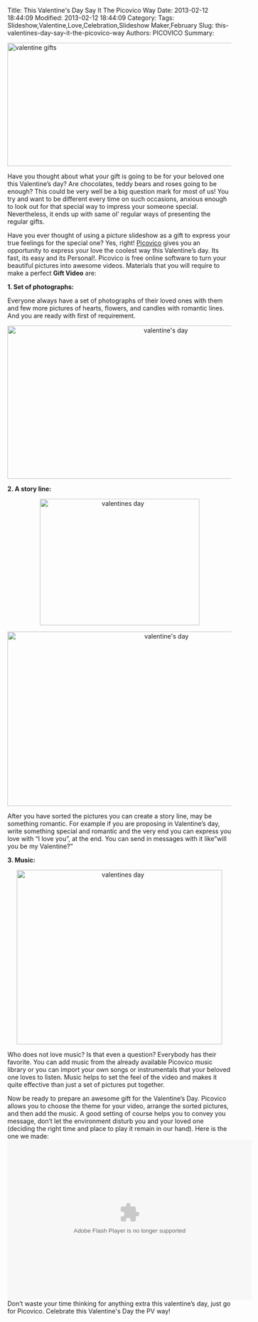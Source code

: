 Title: This Valentine's Day Say It The Picovico Way 
Date: 2013-02-12 18:44:09
Modified: 2013-02-12 18:44:09
Category: 
Tags: Slideshow,Valentine,Love,Celebration,Slideshow Maker,February
Slug: this-valentines-day-say-it-the-picovico-way
Authors: PICOVICO
Summary: 

<a href="themes/wp-content/uploads/2013/02/Picovico_valentine0.png"><img class="aligncenter size-full wp-image-279" title="Picovico_valentine0" src="themes/wp-content/uploads/2013/02/Picovico_valentine0.png" alt="valentine gifts " width="826" height="278" /></a>

Have you thought about what your gift is going to be for your beloved one this Valentine’s day?
Are chocolates, teddy bears and roses going to be enough? This could be very well be a big question mark for most of us! You try and want to be different every time on such occasions, anxious enough to look out for that special way to impress your someone special. Nevertheless, it ends up with same ol' regular ways of presenting the regular gifts.

Have you ever thought of using a picture slideshow as a gift to express your true feelings for the special one? Yes, right! <a title="Picovico" href="http://www.picovico.com">Picovico</a> gives you an opportunity to express your love the coolest way this Valentine’s day. Its fast, its easy and its Personal!. Picovico is free online software to turn your beautiful pictures into awesome videos. Materials that you will require to make a perfect <strong>Gift Video</strong> are:

<strong>1. Set of photographs:</strong>
<p style="text-align: left;">Everyone always have a set of photographs of their loved ones with them and few more pictures of hearts, flowers, and candles with romantic lines. And you are ready with first of requirement.</p>
<p style="text-align: center;"><a href="themes/wp-content/uploads/2013/02/11.jpg"><img class="aligncenter size-full wp-image-290" title="Picovico_Valentine_1" src="themes/wp-content/uploads/2013/02/11.jpg" alt="valentine's day" width="697" height="345" /></a></p>
<p style="text-align: left;"><strong>2. A story line:</strong></p>
<p style="text-align: center;"><a href="themes/wp-content/uploads/2013/02/21.jpg"><img src="themes/wp-content/uploads/2013/02/21.jpg" alt="valentines day" title="Picovico_Valentine_2" width="359" height="285" class="aligncenter size-full wp-image-319" /></a></p>
<p style="text-align: center;"><a href="themes/wp-content/uploads/2013/02/3.jpg"><img class="aligncenter size-full wp-image-293" title="Picovico_Valentine_3" src="themes/wp-content/uploads/2013/02/3.jpg" alt="valentine's day" width="700" height="393" /></a></p>
<p style="text-align: left;">After you have sorted the pictures you can create a story line, may be something romantic. For example if you are proposing in Valentine’s day, write something special and romantic and the very end you can express you love with “I love you”, at the end. You can send in messages with it like”will you be my Valentine?”</p>
<strong>3. Music:</strong>
<p style="text-align: center;"><a href="themes/wp-content/uploads/2013/02/42.jpg"><img src="themes/wp-content/uploads/2013/02/42.jpg" alt="valentines day" title="Picovico_Valentine_4" width="462" height="393" class="aligncenter size-full wp-image-321" /></a></p>
Who does not love music? Is that even a question? Everybody has their favorite. You can add music from the already available Picovico music library or you can import your own songs or instrumentals that your beloved one loves to listen. Music helps to set the feel of the video and makes it quite effective than just a set of pictures put together.

Now be ready to prepare an awesome gift for the Valentine’s Day. Picovico allows you to choose the theme for your video, arrange the sorted pictures, and then add the music. A good setting of course helps you to convey you message, don’t let the environment disturb you and your loved one (deciding the right time and place to play it remain in our hand). Here is the one we made:
<object id="picovico-player-896a76d9b2cb4b61990f66ea0ccb003e" width="550" height="360" classid="clsid:d27cdb6e-ae6d-11cf-96b8-444553540000" codebase="http://download.macromedia.com/pub/shockwave/cabs/flash/swflash.cab#version=6,0,40,0"><param name="allowfullscreen" value="true" /><param name="allowscriptaccess" value="always" /><param name="src" value="http://www.picovico.com/player/player.swf?file=http://s3.amazonaws.com/pvcdn2/video/896a76d9b2cb4b61990f66ea0ccb003e/896a76d9b2cb4b61990f66ea0ccb003e-360.mp4&amp;image=http://s3.amazonaws.com/pvcdn2/video/896a76d9b2cb4b61990f66ea0ccb003e/896a76d9b2cb4b61990f66ea0ccb003e-360.jpg&amp;skin=http://www.picovico.com//player/bekle.zip&amp;baseurl=http://www.picovico.com/&amp;controlbar.position=over&amp;logo.file=http://www.picovico.com/themes/_global/images/picovico.png&amp;logo.link=http://www.picovico.com/play/896a76d9b2cb4b61990f66ea0ccb003e&amp;logo.margin=20&amp;logo.position=top-left&amp;logo.over=1&amp;logo.out=0.8&amp;logo.hide=false" /><embed id="picovico-player-896a76d9b2cb4b61990f66ea0ccb003e" width="550" height="360" type="application/x-shockwave-flash" src="http://www.picovico.com/player/player.swf?file=http://s3.amazonaws.com/pvcdn2/video/896a76d9b2cb4b61990f66ea0ccb003e/896a76d9b2cb4b61990f66ea0ccb003e-360.mp4&amp;image=http://s3.amazonaws.com/pvcdn2/video/896a76d9b2cb4b61990f66ea0ccb003e/896a76d9b2cb4b61990f66ea0ccb003e-360.jpg&amp;skin=http://www.picovico.com//player/bekle.zip&amp;baseurl=http://www.picovico.com/&amp;controlbar.position=over&amp;logo.file=http://www.picovico.com/themes/_global/images/picovico.png&amp;logo.link=http://www.picovico.com/play/896a76d9b2cb4b61990f66ea0ccb003e&amp;logo.margin=20&amp;logo.position=top-left&amp;logo.over=1&amp;logo.out=0.8&amp;logo.hide=false" allowfullscreen="true" allowscriptaccess="always" /></object>
Don’t waste your time thinking for anything extra this valentine’s day, just go for Picovico. Celebrate this Valentine's Day the PV way!